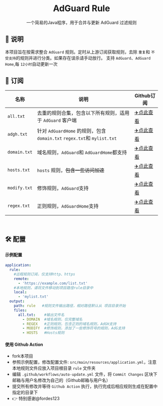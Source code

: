 <div align="center">
<h1>AdGuard Rule</h1>
  <p>
    一个简易的Java程序，用于合并与更新 AdGuard 过滤规则
</p>
</div>

<h2 id="a">📔 说明</h2>

本项目旨在按需求整合 `AdGuard` 规则。定时从上游订阅获取规则，去除 `重复`和 `不受支持`的规则并进行分类。如果存在误杀请手动放行。
支持 `AdGuard`、`AdGuard Home`,每 `12小时`自动更新一次

<h2 id="b">🎯 订阅</h2>

| 名称           | 说明                                                                            | Github订阅                                                                                  |
| -------------- | ------------------------------------------------------------------------------- | ------------------------------------------------------------------------------------------- |
| `all.txt`    | 去重的规则合集，包含以下所有规则，适用于 `AdGuard` 客户端                     | [✈️点此查看](https://raw.githubusercontent.com/Claire9518/AdGuard-Rule/main/rule/all.txt)    |
| `adgh.txt`   | 针对 `AdGuardHome` 的规则，包含 `domain.txt` `regex.txt`和 `mylist.txt` | [✈️点此查看](https://raw.githubusercontent.com/Claire9518/AdGuard-Rule/main/rule/adgh.txt)   |
| `domain.txt` | 域名规则，`AdGuard`和 `AdGuardHome`都支持                                   | [✈️点此查看](https://raw.githubusercontent.com/Claire9518/AdGuard-Rule/main/rule/domain.txt) |
| `hosts.txt`  | `hosts` 规则，~~包含一些访问加速~~                                           | [✈️点此查看](https://raw.githubusercontent.com/Claire9518/AdGuard-Rule/main/rule/hosts.txt)  |
| `modify.txt` | 修饰规则，`AdGuard`支持                                                       | [✈️点此查看](https://raw.githubusercontent.com/Claire9518/AdGuard-Rule/main/rule/modify.txt) |
| `regex.txt`  | 正则规则，`AdGuardHome`支持                                                   | [✈️点此查看](https://raw.githubusercontent.com/Claire9518/AdGuard-Rule/main/rule/regex.txt)  |

<br/>
<h2 id="c">🛠️ 配置</h2>

#### 示例配置

```yaml
application:
  rule:   
    #远程规则订阅，仅支持http、https
    remote:
      - 'https://example.com/list.txt'
    #本地规则，请将文件移动到项目路径rule目录中
    local: 
      - 'mylist.txt'
  output:
    path: rule   #规则文件输出路径，相对路径默认从 项目目录开始
    files:
      all.txt:    #输出文件名
        - DOMAIN  #域名规则，仅完整域名
        - REGEX   #正则规则，包含正则的域名规则，AdGH支持
        - MODIFY  #修饰规则，添加了一些修饰符号的规则，AdG支持
        - HOSTS   #Hosts规则
```

#### 使用 Github Action

- fork本项目
- 参照示例配置，修改配置文件: `src/main/resources/application.yml`，注意本地规则文件应放入项目根目录 `rule` 文件夹
- 编辑 `.github/workflows/auto-update.yml` 文件，将 `Commit Changes` 区块下邮箱与用户名修改为自己的（Github邮箱与用户名）
- 提交所有修改并等待 `Github Action` 执行，执行完成后相应规则生成在配置中指定的目录下
- 👉 特别感谢@fordes123
